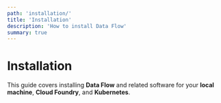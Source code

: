 ```yaml
---
path: 'installation/'
title: 'Installation'
description: 'How to install Data Flow'
summary: true
---
```


# Installation

This guide covers installing **Data Flow** and related software for your **local machine**, **Cloud Foundry**, and **Kubernetes**.
